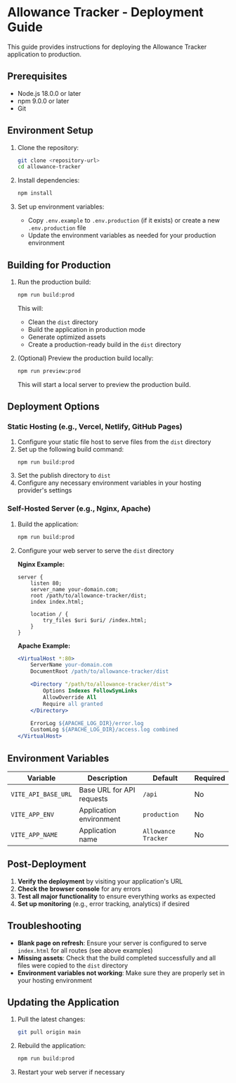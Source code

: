 # Allowance Tracker - Deployment Guide

This guide provides instructions for deploying the Allowance Tracker application to production.

## Prerequisites

- Node.js 18.0.0 or later
- npm 9.0.0 or later
- Git

## Environment Setup

1. Clone the repository:
   ```bash
   git clone <repository-url>
   cd allowance-tracker
   ```

2. Install dependencies:
   ```bash
   npm install
   ```

3. Set up environment variables:
   - Copy `.env.example` to `.env.production` (if it exists) or create a new `.env.production` file
   - Update the environment variables as needed for your production environment

## Building for Production

1. Run the production build:
   ```bash
   npm run build:prod
   ```
   This will:
   - Clean the `dist` directory
   - Build the application in production mode
   - Generate optimized assets
   - Create a production-ready build in the `dist` directory

2. (Optional) Preview the production build locally:
   ```bash
   npm run preview:prod
   ```
   This will start a local server to preview the production build.

## Deployment Options

### Static Hosting (e.g., Vercel, Netlify, GitHub Pages)

1. Configure your static file host to serve files from the `dist` directory
2. Set up the following build command:
   ```
   npm run build:prod
   ```
3. Set the publish directory to `dist`
4. Configure any necessary environment variables in your hosting provider's settings

### Self-Hosted Server (e.g., Nginx, Apache)

1. Build the application:
   ```bash
   npm run build:prod
   ```

2. Configure your web server to serve the `dist` directory

   **Nginx Example:**
   ```nginx
   server {
       listen 80;
       server_name your-domain.com;
       root /path/to/allowance-tracker/dist;
       index index.html;

       location / {
           try_files $uri $uri/ /index.html;
       }
   }
   ```

   **Apache Example:**
   ```apache
   <VirtualHost *:80>
       ServerName your-domain.com
       DocumentRoot /path/to/allowance-tracker/dist

       <Directory "/path/to/allowance-tracker/dist">
           Options Indexes FollowSymLinks
           AllowOverride All
           Require all granted
       </Directory>

       ErrorLog ${APACHE_LOG_DIR}/error.log
       CustomLog ${APACHE_LOG_DIR}/access.log combined
   </VirtualHost>
   ```

## Environment Variables

| Variable | Description | Default | Required |
|----------|-------------|---------|----------|
| `VITE_API_BASE_URL` | Base URL for API requests | `/api` | No |
| `VITE_APP_ENV` | Application environment | `production` | No |
| `VITE_APP_NAME` | Application name | `Allowance Tracker` | No |

## Post-Deployment

1. **Verify the deployment** by visiting your application's URL
2. **Check the browser console** for any errors
3. **Test all major functionality** to ensure everything works as expected
4. **Set up monitoring** (e.g., error tracking, analytics) if desired

## Troubleshooting

- **Blank page on refresh**: Ensure your server is configured to serve `index.html` for all routes (see above examples)
- **Missing assets**: Check that the build completed successfully and all files were copied to the `dist` directory
- **Environment variables not working**: Make sure they are properly set in your hosting environment

## Updating the Application

1. Pull the latest changes:
   ```bash
   git pull origin main
   ```

2. Rebuild the application:
   ```bash
   npm run build:prod
   ```

3. Restart your web server if necessary
